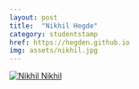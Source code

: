 ```yaml
---
layout: post
title:  "Nikhil Hegde"
category: studentstamp
href: https://hegden.github.io
img: assets/nikhil.jpg
---
```

<a href="https://hegden.gitbub.io">
<img src="assets/nikhil.jpg" alt="Nikhil">
<span class="student-name">Nikhil</span>
</a>
